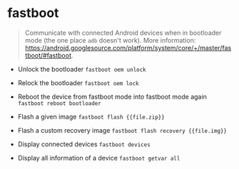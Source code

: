 # fastboot
> Communicate with connected Android devices when in bootloader mode (the one place `adb` doesn't work).
> More information: <https://android.googlesource.com/platform/system/core/+/master/fastboot/#fastboot>.

- Unlock the bootloader
`fastboot oem unlock`

- Relock the bootloader
`fastboot oem lock`

- Reboot the device from fastboot mode into fastboot mode again
`fastboot reboot bootloader`

- Flash a given image
`fastboot flash {{file.zip}}`

- Flash a custom recovery image
`fastboot flash recovery {{file.img}}`

- Display connected devices
`fastboot devices`

- Display all information of a device
`fastboot getvar all`
